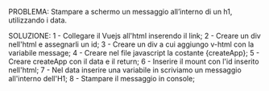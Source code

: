 PROBLEMA:
Stampare a schermo un messaggio all’interno di un h1, utilizzando i data.

SOLUZIONE:
1 - Collegare il Vuejs all'html inserendo il link;
2 - Creare un div nell'html e assegnarli un id;
3 - Creare un div a cui aggiungo v-html con la variabile message;
4 - Creare nel file javascript la costante {createApp};
5 - Creare createApp con il data e il return;
6 - Inserire il mount con l'id inserito nell'html;
7 - Nel data inserire una variabile in scriviamo un messaggio all'interno dell'H1;
8 - Stampare il messaggio in console;  